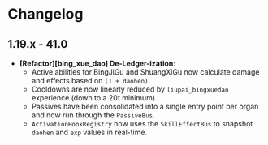 # Changelog

## 1.19.x - 41.0

- **[Refactor][bing_xue_dao] De-Ledger-ization**:
  - Active abilities for BingJiGu and ShuangXiGu now calculate damage and effects based on `(1 + daohen)`.
  - Cooldowns are now linearly reduced by `liupai_bingxuedao` experience (down to a 20t minimum).
  - Passives have been consolidated into a single entry point per organ and now run through the `PassiveBus`.
  - `ActivationHookRegistry` now uses the `SkillEffectBus` to snapshot `daohen` and `exp` values in real-time.
